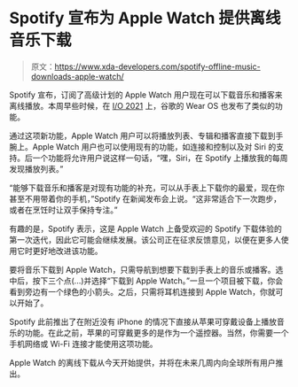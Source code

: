 # Spotify 宣布为 Apple Watch 提供离线音乐下载

> 原文：<https://www.xda-developers.com/spotify-offline-music-downloads-apple-watch/>

Spotify 宣布，订阅了高级计划的 Apple Watch 用户现在可以下载音乐和播客来离线播放。本周早些时候，在 [I/O 2021](https://xda-developers.com/tag/google-io-2021) 上，谷歌的 Wear OS 也发布了类似的功能。

通过这项新功能，Apple Watch 用户可以将播放列表、专辑和播客直接下载到手腕上。Apple Watch 用户也可以使用现有的功能，如连接和控制以及对 Siri 的支持。后一个功能将允许用户说这样一句话，“嘿，Siri，在 Spotify 上播放我的每周发现播放列表。”

“能够下载音乐和播客是对现有功能的补充，可以从手表上下载你的最爱，现在你甚至不用带着你的手机，”Spotify 在新闻发布会上说。“这非常适合下一次跑步，或者在烹饪时让双手保持专注。”

有趣的是，Spotify 表示，这是 Apple Watch 上备受欢迎的 Spotify 下载体验的第一次迭代，因此它可能会继续发展。该公司正在征求反馈意见，以便在更多人使用它时更好地改进该功能。

要将音乐下载到 Apple Watch，只需导航到想要下载到手表上的音乐或播客。选中后，按下三个点(...)并选择“下载到 Apple Watch。”一旦一个项目被下载，你会看到旁边有一个绿色的小箭头。之后，只需将耳机连接到 Apple Watch，你就可以开始了。

Spotify 此前推出了在附近没有 iPhone 的情况下直接从苹果可穿戴设备上播放音乐的功能。在此之前，苹果的可穿戴更多的是作为一个遥控器。当然，你需要一个手机网络或 Wi-Fi 连接才能使用这项功能。

Apple Watch 的离线下载从今天开始提供，并将在未来几周内向全球所有用户推出。